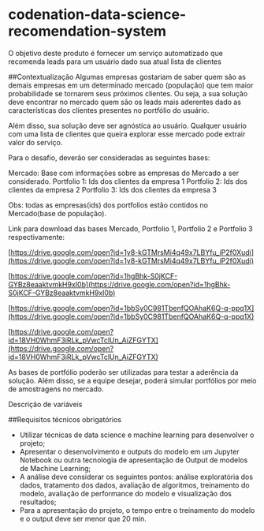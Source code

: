 # codenation-data-science-recomendation-system
O objetivo deste produto é fornecer um serviço automatizado que recomenda leads para um usuário dado sua atual lista de clientes

##Contextualização
Algumas empresas gostariam de saber quem são as demais empresas em um determinado mercado (população) que tem maior probabilidade se tornarem seus próximos clientes. Ou seja, a sua solução deve encontrar no mercado quem são os leads mais aderentes dado as características dos clientes presentes no portfólio do usuário.

Além disso, sua solução deve ser agnóstica ao usuário. Qualquer usuário com uma lista de clientes que queira explorar esse mercado pode extrair valor do serviço.

Para o desafio, deverão ser consideradas as seguintes bases:

Mercado: Base com informações sobre as empresas do Mercado a ser considerado.
Portfolio 1: Ids dos clientes da empresa 1
Portfolio 2: Ids dos clientes da empresa 2
Portfolio 3: Ids dos clientes da empresa 3

Obs: todas as empresas(ids) dos portfolios estão contidos no Mercado(base de população).

Link para download das bases Mercado, Portfolio 1, Portfolio 2 e Portfolio 3 respectivamente:

[https://drive.google.com/open?id=1y8-kGTMrsMi4q49x7LBYfu_iP2f0Xudi](https://drive.google.com/open?id=1y8-kGTMrsMi4q49x7LBYfu_iP2f0Xudi)

[https://drive.google.com/open?id=1hgBhk-S0jKCF-GYBz8eaaktvmkH9xI0b](https://drive.google.com/open?id=1hgBhk-S0jKCF-GYBz8eaaktvmkH9xI0b)

[https://drive.google.com/open?id=1bbSy0C981TbenfQOAhaK6Q-q-ppq1X](https://drive.google.com/open?id=1bbSy0C981TbenfQOAhaK6Q-q-ppq1X)

[https://drive.google.com/open?id=18VH0WhmF3iRLk_pVwcTclUn_AiZFGYTX](https://drive.google.com/open?id=18VH0WhmF3iRLk_pVwcTclUn_AiZFGYTX)

As bases de portfólio poderão ser utilizadas para testar a aderência da solução. Além disso, se a equipe desejar, poderá simular portfólios por meio de amostragens no mercado.

Descrição de variáveis

##Requisitos técnicos obrigatórios
- Utilizar técnicas de data science e machine learning para desenvolver o projeto;
- Apresentar o desenvolvimento e outputs do modelo em um Jupyter Notebook ou outra tecnologia de apresentação de Output de modelos de Machine Learning;
- A análise deve considerar os seguintes pontos: análise exploratória dos dados, tratamento dos dados, avaliação de algoritmos, treinamento do modelo, avaliação de performance do modelo e visualização dos resultados;
- Para a apresentação do projeto, o tempo entre o treinamento do modelo e o output deve ser menor que 20 min.
